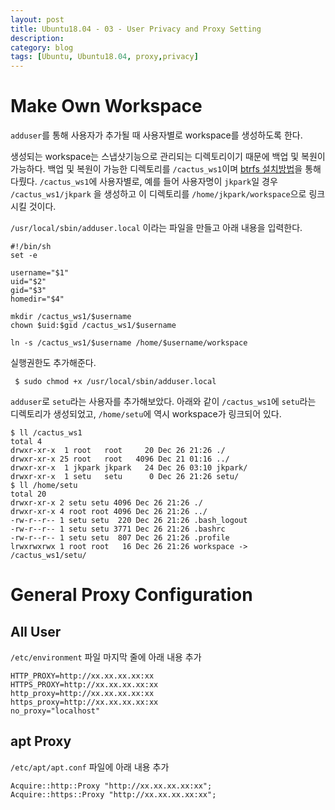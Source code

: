 ```yaml
---
layout: post
title: Ubuntu18.04 - 03 - User Privacy and Proxy Setting
description:
category: blog
tags: [Ubuntu, Ubuntu18.04, proxy,privacy]
---
```


# Make Own Workspace

`adduser`를 통해 사용자가 추가될 때 사용자별로 workspace를 생성하도록 한다.

생성되는 workspace는 스냅샷기능으로 관리되는 디렉토리이기 때문에 백업 및 복원이 가능하다. 백업 및 복원이 가능한 디렉토리를 `/cactus_ws1`이며 [btrfs 설치방법](install_ubuntu1804-02-btrfs)을 통해 다뤘다. `/cactus_ws1`에 사용자별로, 예를 들어 사용자명이 `jkpark`일 경우 `/cactus_ws1/jkpark` 을 생성하고 이 디렉토리를 `/home/jkpark/workspace`으로 링크시킬 것이다.

`/usr/local/sbin/adduser.local` 이라는 파일을 만들고 아래 내용을 입력한다.

```
#!/bin/sh
set -e

username="$1"
uid="$2"
gid="$3"
homedir="$4"

mkdir /cactus_ws1/$username
chown $uid:$gid /cactus_ws1/$username

ln -s /cactus_ws1/$username /home/$username/workspace
```

실행권한도 추가해준다.

```
 $ sudo chmod +x /usr/local/sbin/adduser.local
```


`adduser`로 `setu`라는 사용자를 추가해보았다. 아래와 같이 `/cactus_ws1`에 `setu`라는 디렉토리가 생성되었고, `/home/setu`에 역시 workspace가 링크되어 있다.

```
$ ll /cactus_ws1
total 4
drwxr-xr-x  1 root   root     20 Dec 26 21:26 ./
drwxr-xr-x 25 root   root   4096 Dec 21 01:16 ../
drwxr-xr-x  1 jkpark jkpark   24 Dec 26 03:10 jkpark/
drwxr-xr-x  1 setu   setu      0 Dec 26 21:26 setu/
$ ll /home/setu
total 20
drwxr-xr-x 2 setu setu 4096 Dec 26 21:26 ./
drwxr-xr-x 4 root root 4096 Dec 26 21:26 ../
-rw-r--r-- 1 setu setu  220 Dec 26 21:26 .bash_logout
-rw-r--r-- 1 setu setu 3771 Dec 26 21:26 .bashrc
-rw-r--r-- 1 setu setu  807 Dec 26 21:26 .profile
lrwxrwxrwx 1 root root   16 Dec 26 21:26 workspace -> /cactus_ws1/setu/
```

# General Proxy Configuration

## All User

`/etc/environment` 파일 마지막 줄에 아래 내용 추가

```
HTTP_PROXY=http://xx.xx.xx.xx:xx
HTTPS_PROXY=http://xx.xx.xx.xx:xx
http_proxy=http://xx.xx.xx.xx:xx
https_proxy=http://xx.xx.xx.xx:xx
no_proxy="localhost"
```

## apt Proxy

`/etc/apt/apt.conf` 파일에 아래 내용 추가

```
Acquire::http::Proxy "http://xx.xx.xx.xx:xx";
Acquire::https::Proxy "http://xx.xx.xx.xx:xx";
```

